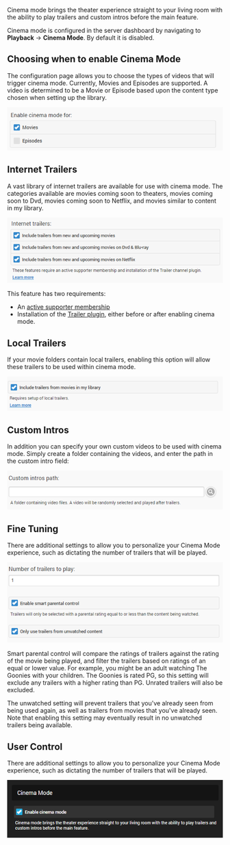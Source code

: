 Cinema mode brings the theater experience straight to your living room with the ability to play trailers and custom intros before the main feature.

Cinema mode is configured in the server dashboard by navigating to **Playback** -> **Cinema Mode**. By default it is disabled.

## Choosing when to enable Cinema Mode

The configuration page allows you to choose the types of videos that will trigger cinema mode. Currently, Movies and Episodes are supported. A video is determined to be a Movie or Episode based upon the content type chosen when setting up the library.

![](images/server/cinemamode1.png)

## Internet Trailers

A vast library of internet trailers are available for use with cinema mode. The categories available are movies coming soon to theaters, movies coming soon to Dvd, movies coming soon to Netflix, and movies similar to content in my library.

![](images/server/cinemamode3.png)

This feature has two requirements:

* An [active supporter membership](http://mediabrowser.tv/donate)
* Installation of the [Trailer plugin](Plugins), either before or after enabling cinema mode.

## Local Trailers

If your movie folders contain local trailers, enabling this option will allow these trailers to be used within cinema mode.

![](images/server/cinemamode2.png)

## Custom Intros

In addition you can specify your own custom videos to be used with cinema mode. Simply create a folder containing the videos, and enter the path in the custom intro field:

![](images/server/cinemamode5.png)

## Fine Tuning

There are additional settings to allow you to personalize your Cinema Mode experience, such as dictating the number of trailers that will be played.

![](images/server/cinemamode4.png)

Smart parental control will compare the ratings of trailers against the rating of the movie being played, and filter the trailers based on ratings of an equal or lower value. For example, you might be an adult watching The Goonies with your children. The Goonies is rated PG, so this setting will exclude any trailers with a higher rating than PG. Unrated trailers will also be excluded.

The unwatched setting will prevent trailers that you've already seen from being used again, as well as trailers from movies that you've already seen. Note that enabling this setting may eventually result in no unwatched trailers being available.

## User Control

There are additional settings to allow you to personalize your Cinema Mode experience, such as dictating the number of trailers that will be played.

![](images/server/cinemamode6.png)